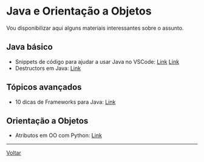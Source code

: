 # Java e Orientação a Objetos

Vou disponibilizar aqui alguns materiais interessantes sobre o assunto.

## Java básico

* Snippets de código para ajudar a usar Java no VSCode: [Link](https://github.com/redhat-developer/vscode-java/blob/master/snippets/java.json) [Link](https://github.com/redhat-developer/vscode-java/blob/master/snippets/server.json)
* Destructors em Java: [Link](https://medium.com/edureka/destructor-in-java-21cc46ed48fc)

## Tópicos avançados

* 10 dicas de Frameworks para Java: [Link](https://medium.com/swlh/10-best-java-frameworks-to-use-in-2021-49b6d1322c9a)

## Orientação a Objetos

* Atributos em OO com Python: [Link](https://medium.com/python-monkey/object-oriented-programming-2-attributes-9662c5e14c80)

---

[Voltar](https://victor0machado.github.io/)
